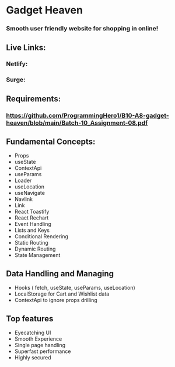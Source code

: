 # Gadget Heaven

### Smooth user friendly website for shopping in online!

## Live Links:

### Netlify:

### Surge:

## Requirements:

### https://github.com/ProgrammingHero1/B10-A8-gadget-heaven/blob/main/Batch-10_Assignment-08.pdf

## Fundamental Concepts:

- Props
- useState
- ContextApi
- useParams
- Loader
- useLocation
- useNavigate
- Navlink
- Link
- React Toastify
- React Rechart
- Event Handling
- Lists and Keys
- Conditional Rendering
- Static Routing
- Dynamic Routing
- State Management

## Data Handling and Managing

- Hooks ( fetch, useState, useParams, useLocation)
- LocalStorage for Cart and Wishlist data
- ContextApi to ignore props drilling

## Top features

- Eyecatching UI
- Smooth Experience
- Single page handling
- Superfast performance
- Highly secured
